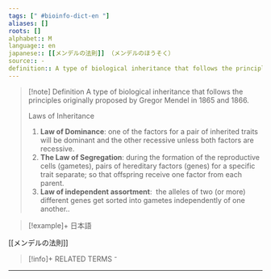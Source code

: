 ```yaml
---
tags: [" #bioinfo-dict-en "]
aliases: []
roots: []
alphabet:: M
language:: en
japanese:: [[メンデルの法則]] （メンデルのほうそく）
source:: -
definition:: A type of biological inheritance that follows the principles originally proposed by Gregor Mendel in 1865 and 1866.
---
```

>[!note] Definition
>A type of biological inheritance that follows the principles originally proposed by Gregor Mendel in 1865 and 1866.
>
>Laws of Inheritance
>1. **Law of Dominance**: one of the factors for a pair of inherited traits will be dominant and the other recessive unless both factors are recessive.
>2. **The Law of Segregation**: during the formation of the reproductive cells (gametes), pairs of hereditary factors (genes) for a specific trait separate; so that offspring receive one factor from each parent.
>3. **Law of independent assortment**:  the alleles of two (or more) different genes get sorted into gametes independently of one another..

>[!example]+ 日本語
> 
[[メンデルの法則]] 

>[!info]+ RELATED TERMS
> ⁻ 

_____

